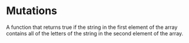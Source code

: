 # Mutations
A function that returns true if the string in the first element of the array contains all of the letters of the string in the second element of the array.
